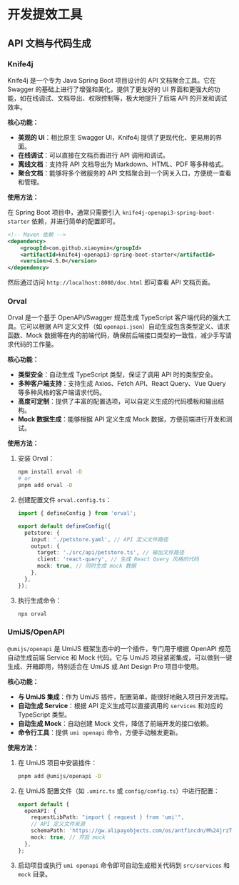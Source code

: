 # 开发提效工具

## API 文档与代码生成

### Knife4j

Knife4j 是一个专为 Java Spring Boot 项目设计的 API 文档聚合工具。它在 Swagger 的基础上进行了增强和美化，提供了更友好的 UI 界面和更强大的功能，如在线调试、文档导出、权限控制等，极大地提升了后端 API 的开发和调试效率。

**核心功能：**

- **美观的 UI**：相比原生 Swagger UI，Knife4j 提供了更现代化、更易用的界面。
- **在线调试**：可以直接在文档页面进行 API 调用和调试。
- **离线文档**：支持将 API 文档导出为 Markdown、HTML、PDF 等多种格式。
- **聚合文档**：能够将多个微服务的 API 文档聚合到一个网关入口，方便统一查看和管理。

**使用方法：**

在 Spring Boot 项目中，通常只需要引入 `knife4j-openapi3-spring-boot-starter` 依赖，并进行简单的配置即可。

```xml
<!-- Maven 依赖 -->
<dependency>
    <groupId>com.github.xiaoymin</groupId>
    <artifactId>knife4j-openapi3-spring-boot-starter</artifactId>
    <version>4.5.0</version>
</dependency>
```

然后通过访问 `http://localhost:8080/doc.html` 即可查看 API 文档页面。

### Orval

Orval 是一个基于 OpenAPI/Swagger 规范生成 TypeScript 客户端代码的强大工具。它可以根据 API 定义文件（如 `openapi.json`）自动生成包含类型定义、请求函数、Mock 数据等在内的前端代码，确保前后端接口类型的一致性，减少手写请求代码的工作量。

**核心功能：**

- **类型安全**：自动生成 TypeScript 类型，保证了调用 API 时的类型安全。
- **多种客户端支持**：支持生成 Axios、Fetch API、React Query、Vue Query 等多种风格的客户端请求代码。
- **高度可定制**：提供了丰富的配置选项，可以自定义生成的代码模板和输出结构。
- **Mock 数据生成**：能够根据 API 定义生成 Mock 数据，方便前端进行开发和测试。

**使用方法：**

1. 安装 Orval：

    ```bash
    npm install orval -D
    # or
    pnpm add orval -D
    ```

2. 创建配置文件 `orval.config.ts`：

    ```typescript
    import { defineConfig } from 'orval';

    export default defineConfig({
      petstore: {
        input: './petstore.yaml', // API 定义文件路径
        output: {
          target: './src/api/petstore.ts', // 输出文件路径
          client: 'react-query', // 生成 React Query 风格的代码
          mock: true, // 同时生成 mock 数据
        },
      },
    });
    ```

3. 执行生成命令：

    ```bash
    npx orval
    ```

### UmiJS/OpenAPI

`@umijs/openapi` 是 UmiJS 框架生态中的一个插件，专门用于根据 OpenAPI 规范自动生成前端 Service 和 Mock 代码。它与 UmiJS 项目紧密集成，可以做到一键生成、开箱即用，特别适合在 UmiJS 或 Ant Design Pro 项目中使用。

**核心功能：**

- **与 UmiJS 集成**：作为 UmiJS 插件，配置简单，能很好地融入项目开发流程。
- **自动生成 Service**：根据 API 定义生成可以直接调用的 `services` 和对应的 TypeScript 类型。
- **自动生成 Mock**：自动创建 Mock 文件，降低了前端开发的接口依赖。
- **命令行工具**：提供 `umi openapi` 命令，方便手动触发更新。

**使用方法：**

1. 在 UmiJS 项目中安装插件：

    ```bash
    pnpm add @umijs/openapi -D
    ```

2. 在 UmiJS 配置文件（如 `.umirc.ts` 或 `config/config.ts`）中进行配置：

    ```typescript
    export default {
      openAPI: {
        requestLibPath: "import { request } from 'umi'",
        // API 定义文件来源
        schemaPath: 'https://gw.alipayobjects.com/os/antfincdn/M%24jrzTTYJN/oneapi.json',
        mock: true, // 开启 mock
      },
    };
    ```

3. 启动项目或执行 `umi openapi` 命令即可自动生成相关代码到 `src/services` 和 `mock` 目录。
